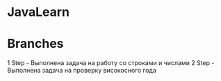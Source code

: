 # JavaLearn

# Branches
1 Step - Выполнена задача на работу со строками и числами
2 Step - Выполнена задача на проверку високосного года
